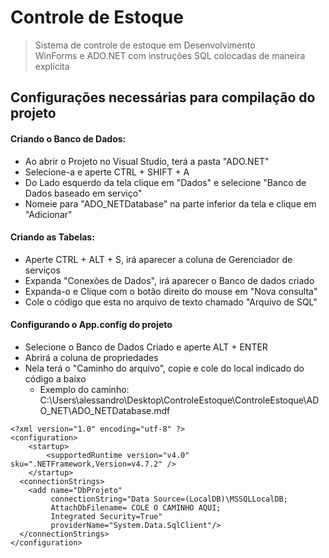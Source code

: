 #                Controle de Estoque
> Sistema de controle de estoque em Desenvolvimento \
> WinForms e ADO.NET com instruções SQL colocadas de maneira explícita

## Configurações necessárias para compilação do projeto

#### Criando o Banco de Dados:
* Ao abrir o Projeto no Visual Studio, terá a pasta "ADO.NET"
* Selecione-a e aperte CTRL + SHIFT + A
* Do Lado esquerdo da tela clique em "Dados" e selecione "Banco de Dados baseado em serviço"
* Nomeie para "ADO_NETDatabase" na parte inferior da tela e clique em "Adicionar"

#### Criando as Tabelas:
* Aperte CTRL + ALT + S, irá aparecer a coluna de Gerenciador de serviços
* Expanda "Conexões de Dados", irá aparecer o Banco de dados criado
* Expanda-o e Clique com o botão direito do mouse em "Nova consulta"
* Cole o código que esta no arquivo de texto chamado "Arquivo de SQL"

#### Configurando o App.config do projeto
* Selecione o Banco de Dados Criado e aperte ALT + ENTER
* Abrirá a coluna de propriedades
* Nela terá o "Caminho do arquivo", copie e cole do local indicado do código a baixo
  * Exemplo do caminho: C:\Users\alessandro\Desktop\ControleEstoque\ControleEstoque\ADO_NET\ADO_NETDatabase.mdf
```
<?xml version="1.0" encoding="utf-8" ?>
<configuration>
    <startup> 
        <supportedRuntime version="v4.0" sku=".NETFramework,Version=v4.7.2" />
    </startup>
  <connectionStrings>
    <add name="DbProjeto"
         connectionString="Data Source=(LocalDB)\MSSQLLocalDB;
         AttachDbFilename= COLE O CAMINHO AQUI;
         Integrated Security=True"
         providerName="System.Data.SqlClient"/>
  </connectionStrings>
</configuration>

```
